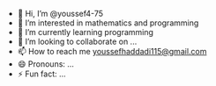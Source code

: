 - 👋 Hi, I’m @youssef4-75
- 👀 I’m interested in mathematics and programming
- 🌱 I’m currently learning programming
- 💞️ I’m looking to collaborate on ...
- 📫 How to reach me youssefhaddadi115@gmail.com
- 😄 Pronouns: ...
- ⚡ Fun fact: ...

<!---
youssef4-75/youssef4-75 is a ✨ special ✨ repository because its `README.md` (this file) appears on your GitHub profile.
You can click the Preview link to take a look at your changes.
--->
